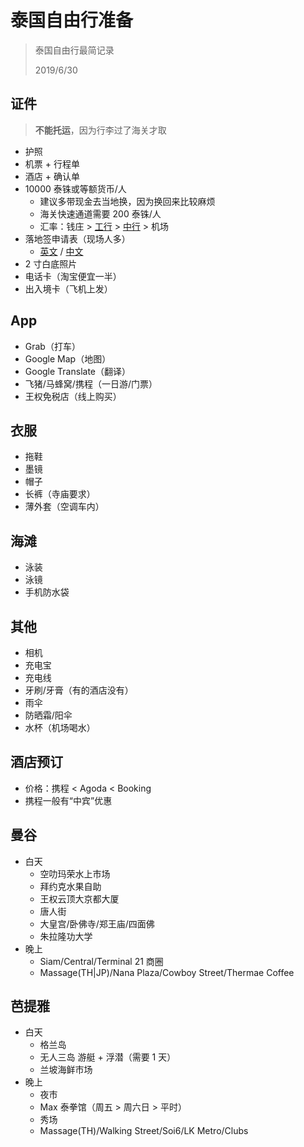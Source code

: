 ﻿# 泰国自由行准备

> 泰国自由行最简记录
>
> 2019/6/30

## 证件

> **不能托运**，因为行李过了海关才取

- 护照
- 机票 + 行程单
- 酒店 + 确认单
- 10000 泰铢或等额货币/人
  - 建议多带现金去当地换，因为换回来比较麻烦
  - 海关快速通道需要 200 泰铢/人
  - 汇率：钱庄 > [工行](http://www.icbc.com.cn/icbc/%e9%87%91%e8%9e%8d%e4%bf%a1%e6%81%af/%e5%a4%96%e6%b1%87%e7%89%8c%e4%bb%b7/%e4%ba%ba%e6%b0%91%e5%b8%81%e5%a4%96%e6%b1%87%e7%89%8c%e4%bb%b7/) > [中行](http://www.boc.cn/sourcedb/whpj/) > 机场
- 落地签申请表（现场人多）
  - [英文](https://www.immigration.go.th/download/1486544488315.pdf) / [中文](https://www.immigration.go.th/download/1486544706654.pdf)
- 2 寸白底照片
- 电话卡（淘宝便宜一半）
- 出入境卡（飞机上发）

## App

- Grab（打车）
- Google Map（地图）
- Google Translate（翻译）
- 飞猪/马蜂窝/携程（一日游/门票）
- 王权免税店（线上购买）

## 衣服

- 拖鞋
- 墨镜
- 帽子
- 长裤（寺庙要求）
- 薄外套（空调车内）

## 海滩

- 泳装
- 泳镜
- 手机防水袋

## 其他

- 相机
- 充电宝
- 充电线
- 牙刷/牙膏（有的酒店没有）
- 雨伞
- 防晒霜/阳伞
- 水杯（机场喝水）

## 酒店预订

- 价格：携程 < Agoda < Booking
- 携程一般有“中宾”优惠

## 曼谷

- 白天
  - 空叻玛荣水上市场
  - 拜约克水果自助
  - 王权云顶大京都大厦
  - 唐人街
  - 大皇宫/卧佛寺/郑王庙/四面佛
  - 朱拉隆功大学
- 晚上
  - Siam/Central/Terminal 21 商圈
  - Massage(TH|JP)/Nana Plaza/Cowboy Street/Thermae Coffee

## 芭提雅

- 白天
  - 格兰岛
  - 无人三岛 游艇 + 浮潜（需要 1 天）
  - 兰坡海鲜市场
- 晚上
  - 夜市
  - Max 泰拳馆（周五 > 周六日 > 平时）
  - 秀场
  - Massage(TH)/Walking Street/Soi6/LK Metro/Clubs
